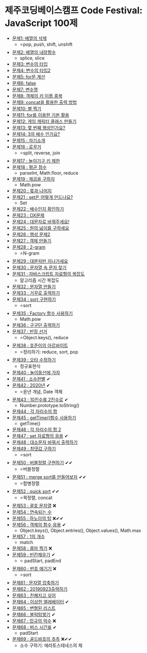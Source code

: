 # 제주코딩베이스캠프 Code Festival: JavaScript 100제

- [문제1: 배열의 삭제](doc/001.md)
  - ⭐pop, push, shift, unshift
- [문제2: 배열의 내장함수](doc/002.md)
  - splice, slice
- [문제3: 변수의 타입](doc/003.md)
- [문제4: 변수의 타입2](doc/004.md)
- [문제5: for문 계산](doc/005.md)
- [문제6: false](doc/006.md)
- [문제7: 변수명](doc/007.md)
- [문제8: 객체의 키 이름 중복](doc/008.md)
- [문제9: concat을 활용한 출력 방법](doc/009.md)
- [문제10: 별 찍기](doc/010.md)
- [문제11: for를 이용한 기본 활용](doc/011.md)
- [문제12: 게임 캐릭터 클래스 만들기](doc/012.md)
- [문제13: 몇 번째 행성인가요?](doc/013.md)
- [문제14: 3의 배수 인가요?](doc/014.md)
- [문제15 : 자기소개](doc/015.md)
- [문제16 : 로꾸거](doc/016.md)
  - ⭐split, reverse, join
- [문제17 : 놀이기구 키 제한](doc/017.md)
- [문제18 : 평균 점수](doc/018.md)
  - parseInt, Math.floor, reduce
- [문제19 : 제곱을 구하자](doc/019.md)
  - Math.pow
- [문제20 : 몫과 나머지](doc/020.md)
- [문제21 : set은 어떻게 만드나요?](doc/021.md)
  - Set
- [문제22 : 배수인지 확인하기](doc/022.md)
- [문제23 : OX문제](doc/023.md)
- [문제24 : 대문자로 바꿔주세요!](doc/024.md)
- [문제25 : 원의 넓이를 구하세요](doc/025.md)
- [문제26 : 행성 문제2](doc/026.md)
- [문제27 : 객체 만들기](doc/027.md)
- [문제28 : 2-gram](doc/028.md)
  - ⭐N-gram
- [문제29 : 대문자만 지나가세요](doc/029.md)
- [문제30 : 문자열 속 문자 찾기](doc/030.md)
- [문제31 : 자바스크립트 자료형의 복잡도](doc/031.md)
  - 알고리즘 시간 복잡도 
- [문제32 : 문자열 만들기](doc/032.md)
- [문제33 : 거꾸로 출력하기](doc/033.md)
- [문제34 : sort 구현하기](doc/034.md)
  - ⭐sort
- [문제35 : Factory 함수 사용하기](doc/035.md)
  - Math.pow
- [문제36 : 구구단 출력하기](doc/036.md)
- [문제37 : 반장 선거](doc/037.md)
  - ⭐Object.keys(), reduce
- [문제38 : 호준이의 아르바이트](doc/038.md)
  - ⭐정리하기: reduce, sort, pop
- [문제39 : 오타 수정하기](doc/039.md)
  - 정규표현식
- [문제40 : 놀이동산에 가자](doc/040.md)
- [문제41 : 소수판별](doc/041.md) ✔
- [문제42 : 2020년](doc/042.md) ✔
  - ⭐윤년 개념, Date 객체 
- [문제43 : 10진수를 2진수로](doc/043.md) ✔
  - Number.prototype.toString()
- [문제44 : 각 자리수의 합](doc/044.md) 
- [문제45 : getTime()함수 사용하기](doc/045.md) 
  - getTime()
- [문제46 : 각 자리수의 합 2](doc/046.md) 
- [문제47 : set 자료형의 응용](doc/047.md) ✔
- [문제48 : 대소문자 바꿔서 출력하기](doc/048.md) 
- [문제49 : 최댓값 구하기](doc/049.md) 
  - ⭐sort
- [문제50 : 버블정렬 구현하기](doc/050.md) ✔✔
  - ⭐버블정렬
- [문제51 : merge sort를 만들어보자](doc/051.md) ✔✔
  - ⭐합병정렬
- [문제52 : quick sort](doc/052.md) ✔✔
  - ⭐퀵정렬, concat 
- [문제53 : 괄호 문자열](doc/053.md) ❌
- [문제54 : 연속되는 수](doc/054.md) 
- [문제55 : 하노이의 탑](doc/055.md) ❌✔✔
- [문제56 : 객체의 함수 응용](doc/056.md) ✔
  - Object.keys(), Object.entries(), Object.values(), Math.max
- [문제57 : 1의 개수](doc/057.md) 
  - match
- [문제58 : 콤마 찍기](doc/058.md) ❌
- [문제59 : 빈칸채우기](doc/059.md) ✔
  - ⭐ padStart, padEnd
- [문제60 : 번호 매기기](doc/060.md) ❌
  - ⭐sort
- [문제61 : 문자열 압축하기](doc/061.md) 
- [문제62 : 20190923출력하기](doc/062.md) 
- [문제63 : 친해지고 싶어](doc/063.md) 
- [문제64 : 이상한 엘레베이터](doc/064.md) ✔
- [문제65 : 변형된 리스트](doc/065.md) 
- [문제66 : 블럭탑쌓기](doc/066.md) ✔
- [문제67 : 민규의 악수](doc/067.md) ❌
- [문제68 : 버스 시간표](doc/068.md) ✔
  - padStart
- [문제69 : 골드바흐의 추측](doc/069.md) ❌✔✔
  - 소수 구하기: 에라토스테네스의 체